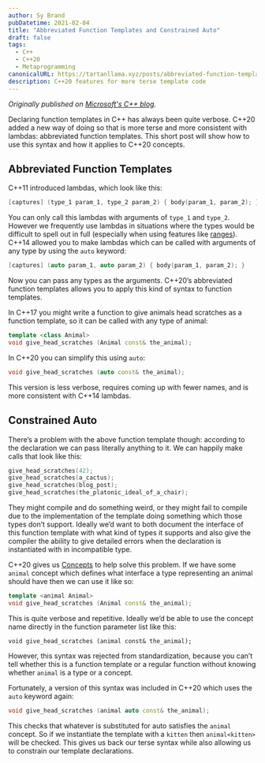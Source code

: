 ```yaml
---
author: Sy Brand
pubDatetime: 2021-02-04
title: "Abbreviated Function Templates and Constrained Auto"
draft: false
tags:
  - C++
  - C++20
  - Metaprogramming
canonicalURL: https://tartanllama.xyz/posts/abbreviated-function-templates
description: C++20 features for more terse template code
---
```


_Originally published on [Microsoft's C++ blog](https://devblogs.microsoft.com/cppblog/abbreviated-function-templates-and-constrained-auto/)._

Declaring function templates in C++ has always been quite verbose. C++20 added a new way of doing so that is more terse and more consistent with lambdas: abbreviated function templates. This short post will show how to use this syntax and how it applies to C++20 concepts.

## Abbreviated Function Templates

C++11 introduced lambdas, which look like this:

```cpp
[captures] (type_1 param_1, type_2 param_2) { body(param_1, param_2); }
```

You can only call this lambdas with arguments of `type_1` and `type_2`. However we frequently use lambdas in situations where the types would be difficult to spell out in full (especially when using features like [ranges](https://en.cppreference.com/w/cpp/ranges)). C++14 allowed you to make lambdas which can be called with arguments of any type by using the `auto` keyword:

```cpp
[captures] (auto param_1, auto param_2) { body(param_1, param_2); }
```

Now you can pass any types as the arguments. C++20’s abbreviated function templates allows you to apply this kind of syntax to function templates.

In C++17 you might write a function to give animals head scratches as a function template, so it can be called with any type of animal:

```cpp
template <class Animal>
void give_head_scratches (Animal const& the_animal);
```

In C++20 you can simplify this using `auto`:

```cpp
void give_head_scratches (auto const& the_animal);
```

This version is less verbose, requires coming up with fewer names, and is more consistent with C++14 lambdas.

## Constrained Auto

There’s a problem with the above function template though: according to the declaration we can pass literally anything to it. We can happily make calls that look like this:

```cpp
give_head_scratches(42);
give_head_scratches(a_cactus);
give_head_scratches(blog_post);
give_head_scratches(the_platonic_ideal_of_a_chair);
```

They might compile and do something weird, or they might fail to compile due to the implementation of the template doing something which those types don’t support. Ideally we’d want to both document the interface of this function template with what kind of types it supports and also give the compiler the ability to give detailed errors when the declaration is instantiated with in incompatible type.

C++20 gives us [Concepts](https://cppreference.com/w/cpp/language/constraints.html) to help solve this problem. If we have some `animal` concept which defines what interface a type representing an animal should have then we can use it like so:

```cpp
template <animal Animal>
void give_head_scratches (Animal const& the_animal);
```

This is quite verbose and repetitive. Ideally we’d be able to use the concept name directly in the function parameter list like this:

```cppp
void give_head_scratches (animal const& the_animal);
```

However, this syntax was rejected from standardization, because you can’t tell whether this is a function template or a regular function without knowing whether `animal` is a type or a concept.

Fortunately, a version of this syntax was included in C++20 which uses the `auto` keyword again:

```cpp
void give_head_scratches (animal auto const& the_animal);
```

This checks that whatever is substituted for auto satisfies the `animal` concept. So if we instantiate the template with a `kitten` then `animal<kitten>` will be checked. This gives us back our terse syntax while also allowing us to constrain our template declarations.
